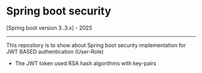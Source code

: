 # Spring boot security 
[Spring boot version 3..3.x] - 2025
***
<p>This repository is to show about Spring boot security implementation for 
JWT BASED authentication (User-Role)</p>

- The JWT token used RSA hash algorithms with key-pairs
